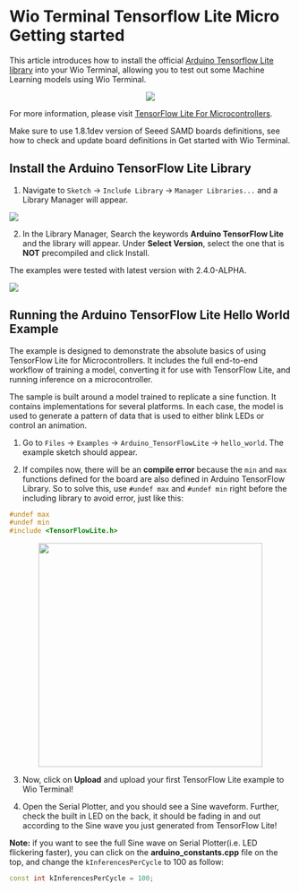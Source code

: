 # Wio Terminal Tensorflow Lite Micro Getting started

This article introduces how to install the official [Arduino Tensorflow Lite library](https://github.com/tensorflow/tensorflow/tree/master/tensorflow/lite/micro/examples/hello_world) into your Wio Terminal, allowing you to test out some Machine Learning models using Wio Terminal.

<div align=center><img src="https://files.seeedstudio.com/wiki/Wio-Terminal/img/20200221174623.jpg"/></div>

For more information, please visit [TensorFlow Lite For Microcontrollers](https://www.tensorflow.org/lite/microcontrollers).

Make sure to use 1.8.1dev version of Seeed SAMD boards definitions, see how to check and update board definitions in Get started with Wio Terminal.

## Install the Arduino TensorFlow Lite Library

1. Navigate to `Sketch` -> `Include Library` -> `Manager Libraries...` and a Library Manager will appear.

![](https://files.seeedstudio.com/wiki/Wio-Terminal/img/20200221164034.jpg)

2. In the Library Manager, Search the keywords **Arduino TensorFlow Lite** and the library will appear. Under **Select Version**, select the one that is **NOT** precompiled and click Install.

The examples were tested with latest version with 2.4.0-ALPHA.

![](https://files.seeedstudio.com/wiki/Wio-Terminal-TinyML-TFLM-1/tf.PNG)

## Running the Arduino TensorFlow Lite Hello World Example

The example is designed to demonstrate the absolute basics of using TensorFlow Lite for Microcontrollers. It includes the full end-to-end workflow of training a model, converting it for use with TensorFlow Lite, and running inference on a microcontroller.

The sample is built around a model trained to replicate a sine function. It contains implementations for several platforms. In each case, the model is used to generate a pattern of data that is used to either blink LEDs or control an animation.

1. Go to `Files` -> `Examples` -> `Arduino_TensorFlowLite` -> `hello_world`. The example sketch should appear.

2. If compiles now, there will be an **compile error** because the `min` and `max` functions defined for the board are also defined in Arduino TensorFlow Library. So to solve this, use `#undef max` and `#undef min` right before the including library to avoid error, just like this:

```cpp
#undef max
#undef min
#include <TensorFlowLite.h>
```

<div align=center><img width = 400 src="https://files.seeedstudio.com/wiki/Wio-Terminal/img/20200221173149.jpg"/></div>

3. Now, click on **Upload** and upload your first TensorFlow Lite example to Wio Terminal!

4. Open the Serial Plotter, and you should see a Sine waveform. Further, check the built in LED on the back, it should be fading in and out according to the Sine wave you just generated from TensorFlow Lite!

**Note:** if you want to see the full Sine wave on Serial Plotter(i.e. LED flickering faster), you can click on the **arduino_constants.cpp** file on the top, and change the `kInferencesPerCycle` to 100 as follow:

```cpp
const int kInferencesPerCycle = 100;
```

